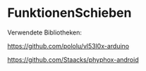 # FunktionenSchieben  

Verwendete Bibliotheken:  

https://github.com/pololu/vl53l0x-arduino  

https://github.com/Staacks/phyphox-android  
